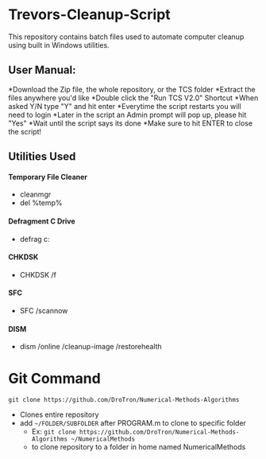 # Trevors-Cleanup-Script
This repository contains batch files used to automate computer cleanup using built in Windows utilities.

## User Manual:
   *Download the Zip file, the whole repository, or the TCS folder
   *Extract the files anywhere you'd like
   *Double click the "Run TCS V2.0" Shortcut
   *When asked Y/N type "Y" and hit enter
   *Everytime the script restarts you will need to login
   *Later in the script an Admin prompt will pop up, please hit "Yes"
   *Wait until the script says its done
   *Make sure to hit ENTER to close the script!
## Utilities Used

#### Temporary File Cleaner
   * cleanmgr
   * del %temp%
#### Defragment C Drive
   * defrag c:
#### CHKDSK
   * CHKDSK /f
#### SFC
   * SFC /scannow
#### DISM
   * dism /online /cleanup-image /restorehealth
   
# Git Command
`git clone https://github.com/DroTron/Numerical-Methods-Algorithms`
*  Clones entire repository
*  add `~/FOLDER/SUBFOLDER` after PROGRAM.m to clone to specific folder
   * Ex: `git clone https://github.com/DroTron/Numerical-Methods-Algorithms ~/NumericalMethods`
   * to clone repository to a folder in home named NumericalMethods
